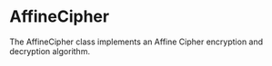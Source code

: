 # AffineCipher
The AffineCipher class implements an Affine Cipher encryption and decryption algorithm. 
